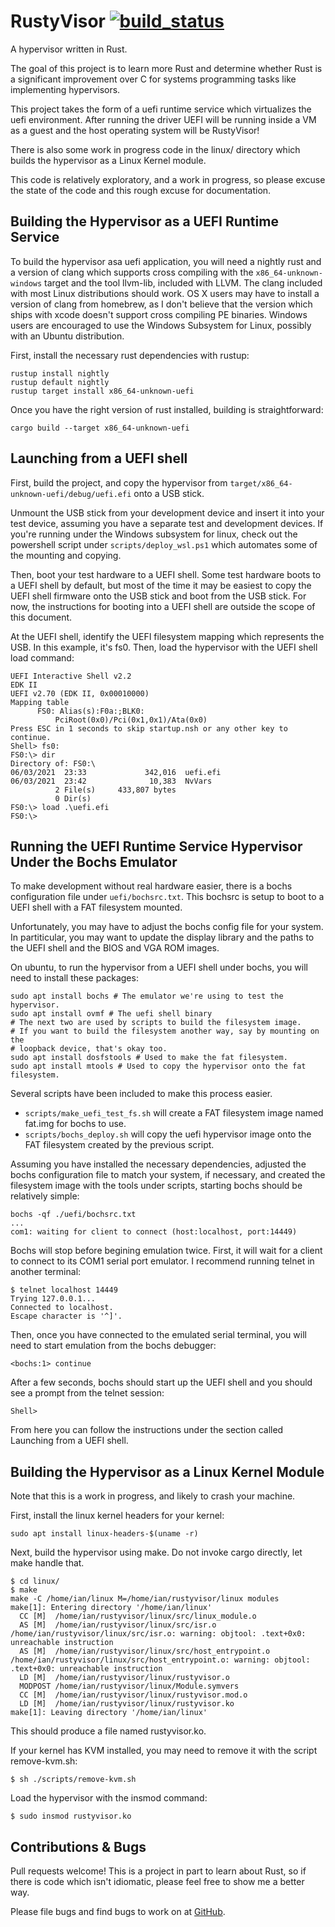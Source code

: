 # RustyVisor  [![build_status](https://travis-ci.org/iankronquist/rustyvisor.svg?branch=master)](https://travis-ci.org/iankronquist/rustyvisor)

A hypervisor written in Rust.

The goal of this project is to learn more Rust and determine whether Rust is
a significant improvement over C for systems programming tasks like
implementing hypervisors.

This project takes the form of a uefi runtime service which virtualizes the
uefi environment. After running the driver UEFI will be running inside a VM as
a guest and the host operating system will be RustyVisor!

There is also some work in progress code in the linux/ directory which builds
the hypervisor as a Linux Kernel module.

This code is relatively exploratory, and a work in progress, so please excuse
the state of the code and this rough excuse for documentation.


## Building the Hypervisor as a UEFI Runtime Service

To build the hypervisor asa uefi application, you will need a nightly rust and
a version of clang which supports cross compiling with the
`x86_64-unknown-windows` target and the tool llvm-lib, included with LLVM. The
clang included with most Linux distributions should work. OS X users may have
to install a version of clang from homebrew, as I don't believe that the
version which ships with xcode doesn't support cross compiling PE binaries.
Windows users are encouraged to use the Windows Subsystem for Linux, possibly
with an Ubuntu distribution.

First, install the necessary rust dependencies with rustup:
```
rustup install nightly
rustup default nightly
rustup target install x86_64-unknown-uefi
```

Once you have the right version of rust installed, building is straightforward:

```
cargo build --target x86_64-unknown-uefi
```

## Launching from a UEFI shell

First, build the project, and copy the hypervisor from
`target/x86_64-unknown-uefi/debug/uefi.efi` onto a USB stick. 


Unmount the USB stick from your development device and insert it into your test
device, assuming you have a separate test and development devices.
If you're running under the Windows subsystem for linux, check out the
powershell script under `scripts/deploy_wsl.ps1` which automates some of the
mounting and copying.


Then, boot your test hardware to a UEFI shell. Some test hardware boots to a
UEFI shell by default, but most of the time it may be easiest to copy the UEFI
shell firmware onto the USB stick and boot from the USB stick. For now, the
instructions for booting into a UEFI shell are outside the scope of this
document.

At the UEFI shell, identify the UEFI filesystem mapping which represents the
USB. In this example, it's fs0.
Then, load the hypervisor with the UEFI shell load command:

```
UEFI Interactive Shell v2.2
EDK II
UEFI v2.70 (EDK II, 0x00010000)
Mapping table
      FS0: Alias(s):F0a:;BLK0:
          PciRoot(0x0)/Pci(0x1,0x1)/Ata(0x0)
Press ESC in 1 seconds to skip startup.nsh or any other key to continue.
Shell> fs0:
FS0:\> dir
Directory of: FS0:\
06/03/2021  23:33             342,016  uefi.efi
06/03/2021  23:42              10,383  NvVars
          2 File(s)     433,807 bytes
          0 Dir(s)
FS0:\> load .\uefi.efi
FS0:\>
```

## Running the UEFI Runtime Service Hypervisor Under the Bochs Emulator

To make development without real hardware easier, there is a bochs
configuration file under `uefi/bochsrc.txt`. This bochsrc is setup to boot to a
UEFI shell with a FAT filesystem mounted.

Unfortunately, you may have to adjust the bochs config file for your system. In
partiticular, you may want to update the display library and the paths to the
UEFI shell and the BIOS and VGA ROM images.


On ubuntu, to run the hypervisor from a UEFI shell under bochs, you will need
to install these packages:
```
sudo apt install bochs # The emulator we're using to test the hypervisor.
sudo apt install ovmf # The uefi shell binary
# The next two are used by scripts to build the filesystem image.
# If you want to build the filesystem another way, say by mounting on the
# loopback device, that's okay too.
sudo apt install dosfstools # Used to make the fat filesystem. 
sudo apt install mtools # Used to copy the hypervisor onto the fat filesystem.
```

Several scripts have been included to make this process easier.

* `scripts/make_uefi_test_fs.sh`
   will create a FAT filesystem image named fat.img for bochs to use.
* `scripts/bochs_deploy.sh` will copy the uefi hypervisor image onto the FAT
   filesystem created by the previous script.

Assuming you have installed the necessary dependencies, adjusted the bochs
configuration file to match your system, if necessary, and created the
filesystem image with the tools under scripts, starting bochs should be
relatively simple:
```
bochs -qf ./uefi/bochsrc.txt
...
com1: waiting for client to connect (host:localhost, port:14449)
```
Bochs will stop before begining emulation twice. First, it will wait for a
client to connect to its COM1 serial port emulator. I recommend running telnet
in another terminal:

```
$ telnet localhost 14449
Trying 127.0.0.1...
Connected to localhost.
Escape character is '^]'.
```

Then, once you have connected to the emulated serial terminal, you will need to start emulation from the bochs debugger:
```
<bochs:1> continue
```

After a few seconds, bochs should start up the UEFI shell and you should see a prompt from the telnet session:
```
Shell>
```
From here you can follow the instructions under the section called Launching from a UEFI shell.

## Building the Hypervisor as a Linux Kernel Module

Note that this is a work in progress, and likely to crash your machine.

First, install the linux kernel headers for your kernel:
```
sudo apt install linux-headers-$(uname -r)
```

Next, build the hypervisor using make. Do not invoke cargo directly, let make handle that.

```
$ cd linux/
$ make
make -C /home/ian/linux M=/home/ian/rustyvisor/linux modules
make[1]: Entering directory '/home/ian/linux'
  CC [M]  /home/ian/rustyvisor/linux/src/linux_module.o
  AS [M]  /home/ian/rustyvisor/linux/src/isr.o
/home/ian/rustyvisor/linux/src/isr.o: warning: objtool: .text+0x0: unreachable instruction
  AS [M]  /home/ian/rustyvisor/linux/src/host_entrypoint.o
/home/ian/rustyvisor/linux/src/host_entrypoint.o: warning: objtool: .text+0x0: unreachable instruction
  LD [M]  /home/ian/rustyvisor/linux/rustyvisor.o
  MODPOST /home/ian/rustyvisor/linux/Module.symvers
  CC [M]  /home/ian/rustyvisor/linux/rustyvisor.mod.o
  LD [M]  /home/ian/rustyvisor/linux/rustyvisor.ko
make[1]: Leaving directory '/home/ian/linux'
```
This should produce a file named rustyvisor.ko.

If your kernel has KVM installed, you may need to remove it with the script remove-kvm.sh:
```
$ sh ./scripts/remove-kvm.sh
```

Load the hypervisor with the insmod command:
```
$ sudo insmod rustyvisor.ko
```

## Contributions & Bugs

Pull requests welcome! This is a project in part to learn about Rust, so if
there is code which isn't idiomatic, please feel free to show me a better way.

Please file bugs and find bugs to work on at
[GitHub](https://github.com/iankronquist/rustyvisor/issues).
